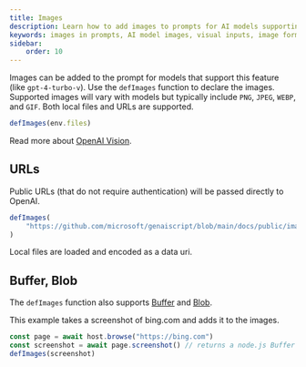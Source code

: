 ```yaml
---
title: Images
description: Learn how to add images to prompts for AI models supporting visual inputs, including image formats and usage.
keywords: images in prompts, AI model images, visual inputs, image formats, OpenAI Vision
sidebar:
    order: 10
---
```


Images can be added to the prompt for models that support this feature (like `gpt-4-turbo-v`).
Use the `defImages` function to declare the images. Supported images will vary
with models but typically include `PNG`, `JPEG`, `WEBP`, and `GIF`. Both local files and URLs are supported.

```js
defImages(env.files)
```

Read more about [OpenAI Vision](https://platform.openai.com/docs/guides/vision/limitations).

## URLs

Public URLs (that do not require authentication) will be passed directly to OpenAI.

```js
defImages(
    "https://github.com/microsoft/genaiscript/blob/main/docs/public/images/logo.png?raw=true"
)
```

Local files are loaded and encoded as a data uri.

## Buffer, Blob

The `defImages` function also supports [Buffer](https://nodejs.org/api/buffer.html)
and [Blob](https://developer.mozilla.org/en-US/docs/Web/API/Blob).


This example takes a screenshot of bing.com and adds it to the images.

```js
const page = await host.browse("https://bing.com")
const screenshot = await page.screenshot() // returns a node.js Buffer
defImages(screenshot)
```
